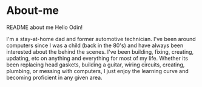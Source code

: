 # About-me
README about me
Hello Odin! 

  I'm a stay-at-home dad and former automotive technician. I've been around computers since I was a child (back in the 80's) and have always been interested about the behind the scenes. I've been building, fixing, creating, updating, etc on anything and everything for most of my life. Whether its been replacing head gaskets, building a guitar, wiring circuits, creating, plumbing, or messing with computers, I just enjoy the learning curve and becoming proficient in any given area. 
